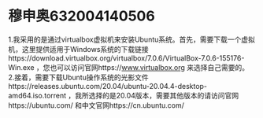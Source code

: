 # 穆申奥632004140506
1.我采用的是通过virtualbox虚拟机来安装Ubuntu系统。首先，需要下载一个虚拟机，这里提供适用于Windows系统的下载链接https://download.virtualbox.org/virtualbox/7.0.6/VirtualBox-7.0.6-155176-Win.exe ，您也可以访问官网https://www.virtualbox.org 来选择自己需要的。
2.接着，需要下载Ubuntu操作系统的光影文件https://releases.ubuntu.com/20.04/ubuntu-20.04.4-desktop-amd64.iso.torrent ，我所选择的是20.04版本，需要其他版本的请访问官网https://ubuntu.com/ 和中文官网https://cn.ubuntu.com/

